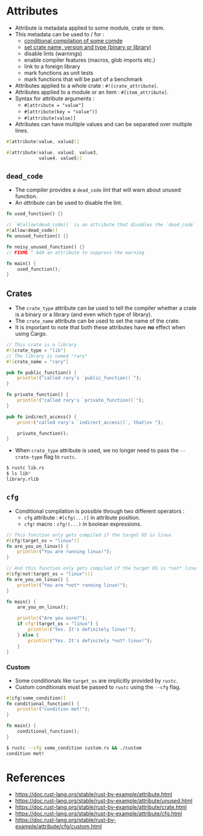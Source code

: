 # Attributes
* Attribute is metadata applied to some module, crate or item.
* This metadata can be used to / for :
	* [conditional compilation of some comde](https://github.com/pravsemilo/rust-notes/blob/master/doc.rust-lang.org/Rust_By_Example/Attributes.md#cfg)
	* [set crate name, version and type (binary or library)](https://github.com/pravsemilo/rust-notes/blob/master/doc.rust-lang.org/Rust_By_Example/Attributes.md#crates)
	* disable lints (warnings)
	* enable compiler features (macros, glob imports etc.)
	* link to a foreign library
	* mark functions as unit tests
	* mark functions that will be part of a benchmark
* Attributes applied to a whole crate : `#![crate_attribute]`.
* Attributes applied to a module or an item : `#[item_attribute]`.
* Syntax for attribute arguments :
	* `#[attribute = "value"]`
	* `#[attribute(key = "value")]`
	* `#[attribute(value)]`
* Attributes can have multiple values and can be separated over multiple lines.
```rust
#[attribute(value, value2)]

#[attribute(value, value2, value3,
            value4, value5)]
```
## `dead_code`
* The compiler provides a `dead_code` _lint_ that will warn about unused function.
* An _attribute_ can be used to disable the lint.
```rust
fn used_function() {}

// `#[allow(dead_code)]` is an attribute that disables the `dead_code` lint
#[allow(dead_code)]
fn unused_function() {}

fn noisy_unused_function() {}
// FIXME ^ Add an attribute to suppress the warning

fn main() {
    used_function();
}
```
## Crates
* The `crate_type` attribute can be used to tell the compiler whether a crate is a binary or a library (and even which type of library).
* The `crate_name` attribute can be used to set the name of the crate.
* It is important to note that both these attributes have __no__ effect when using Cargo.
```rust
// This crate is a library
#![crate_type = "lib"]
// The library is named "rary"
#![crate_name = "rary"]

pub fn public_function() {
    println!("called rary's `public_function()`");
}

fn private_function() {
    println!("called rary's `private_function()`");
}

pub fn indirect_access() {
    print!("called rary's `indirect_access()`, that\n> ");

    private_function();
}
```
* When `crate_type` attribute is used, we no longer need to pass the `--crate-type` flag to `rustc`.
```bash
$ rustc lib.rs
$ ls lib*
library.rlib
```
## `cfg`
* Conditional compilation is possible through two different operators :
	* `cfg` attribute : `#[cfg(...)]` in attribute position.
	* `cfg!` macro : `cfg!(...)` in boolean expressions.
```rust
// This function only gets compiled if the target OS is linux
#[cfg(target_os = "linux")]
fn are_you_on_linux() {
    println!("You are running linux!");
}

// And this function only gets compiled if the target OS is *not* linux
#[cfg(not(target_os = "linux"))]
fn are_you_on_linux() {
    println!("You are *not* running linux!");
}

fn main() {
    are_you_on_linux();

    println!("Are you sure?");
    if cfg!(target_os = "linux") {
        println!("Yes. It's definitely linux!");
    } else {
        println!("Yes. It's definitely *not* linux!");
    }
}
```
### Custom
* Some conditionals like `target_os` are implicitly provided by `rustc`.
* Custom conditionals must be passed to `rustc` using the `--cfg` flag.
```rust
#[cfg(some_condition)]
fn conditional_function() {
    println!("condition met!");
}

fn main() {
    conditional_function();
}
```
```bash
$ rustc --cfg some_condition custom.rs && ./custom
condition met!
```
# References
* https://doc.rust-lang.org/stable/rust-by-example/attribute.html
* https://doc.rust-lang.org/stable/rust-by-example/attribute/unused.html
* https://doc.rust-lang.org/stable/rust-by-example/attribute/crate.html
* https://doc.rust-lang.org/stable/rust-by-example/attribute/cfg.html
* https://doc.rust-lang.org/stable/rust-by-example/attribute/cfg/custom.html
